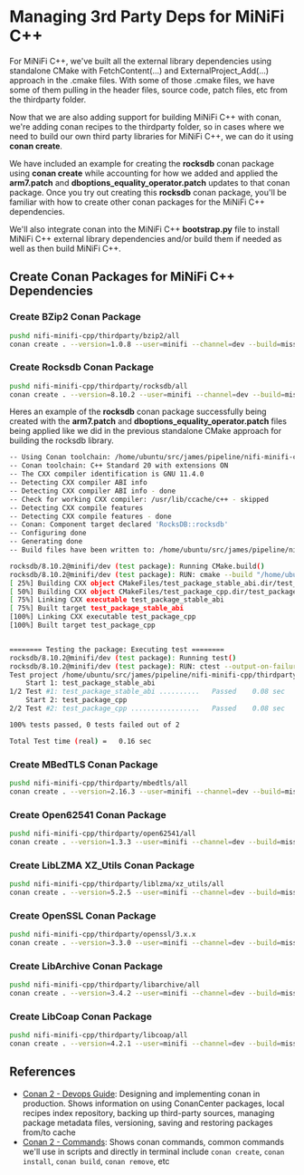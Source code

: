 # Managing 3rd Party Deps for MiNiFi C++

For MiNiFi C++, we've built all the external library dependencies using standalone CMake with FetchContent(...) and ExternalProject_Add(...) approach in the .cmake files. With some of those .cmake files, we have some of them pulling in the header files, source code, patch files, etc from the thirdparty folder. 

Now that we are also adding support for building MiNiFi C++ with conan, we're adding conan recipes to the thirdparty folder, so in cases where we need to build our own third party libraries for MiNiFi C++, we can do it using **conan create**.

We have included an example for creating the **rocksdb** conan package using **conan create** while accounting for how we added and applied the **arm7.patch** and **dboptions_equality_operator.patch** updates to that conan package. Once you try out creating this **rocksdb** conan package, you'll be familiar with how to create other conan packages for the MiNiFi C++ dependencies. 

We'll also integrate conan into the MiNiFi C++ **bootstrap.py** file to install MiNiFi C++ external library dependencies and/or build them if needed as well as then build MiNiFi C++.

## Create Conan Packages for MiNiFi C++ Dependencies

### Create BZip2 Conan Package

~~~bash
pushd nifi-minifi-cpp/thirdparty/bzip2/all
conan create . --version=1.0.8 --user=minifi --channel=dev --build=missing -pr=$HOME/src/james/pipeline/nifi-minifi-cpp/etc/build/conan/profiles/release-linux
~~~

### Create Rocksdb Conan Package

~~~bash
pushd nifi-minifi-cpp/thirdparty/rocksdb/all
conan create . --version=8.10.2 --user=minifi --channel=dev --build=missing -pr=$HOME/src/james/pipeline/nifi-minifi-cpp/etc/build/conan/profiles/release-linux
~~~

Heres an example of the **rocksdb** conan package successfully being created with the **arm7.patch** and **dboptions_equality_operator.patch** files being applied like we did in the previous standalone CMake approach for building the rocksdb library.

~~~bash
-- Using Conan toolchain: /home/ubuntu/src/james/pipeline/nifi-minifi-cpp/thirdparty/rocksdb/all/test_package/build/gcc-11-x86_64-gnu20-release/generators/conan_toolchain.cmake
-- Conan toolchain: C++ Standard 20 with extensions ON
-- The CXX compiler identification is GNU 11.4.0
-- Detecting CXX compiler ABI info
-- Detecting CXX compiler ABI info - done
-- Check for working CXX compiler: /usr/lib/ccache/c++ - skipped
-- Detecting CXX compile features
-- Detecting CXX compile features - done
-- Conan: Component target declared 'RocksDB::rocksdb'
-- Configuring done
-- Generating done
-- Build files have been written to: /home/ubuntu/src/james/pipeline/nifi-minifi-cpp/thirdparty/rocksdb/all/test_package/build/gcc-11-x86_64-gnu20-release

rocksdb/8.10.2@minifi/dev (test package): Running CMake.build()
rocksdb/8.10.2@minifi/dev (test package): RUN: cmake --build "/home/ubuntu/src/james/pipeline/nifi-minifi-cpp/thirdparty/rocksdb/all/test_package/build/gcc-11-x86_64-gnu20-release" -- -j20
[ 25%] Building CXX object CMakeFiles/test_package_stable_abi.dir/test_package_stable_abi.cpp.o
[ 50%] Building CXX object CMakeFiles/test_package_cpp.dir/test_package.cpp.o
[ 75%] Linking CXX executable test_package_stable_abi
[ 75%] Built target test_package_stable_abi
[100%] Linking CXX executable test_package_cpp
[100%] Built target test_package_cpp


======== Testing the package: Executing test ========
rocksdb/8.10.2@minifi/dev (test package): Running test()
rocksdb/8.10.2@minifi/dev (test package): RUN: ctest --output-on-failure -C Release
Test project /home/ubuntu/src/james/pipeline/nifi-minifi-cpp/thirdparty/rocksdb/all/test_package/build/gcc-11-x86_64-gnu20-release
    Start 1: test_package_stable_abi
1/2 Test #1: test_package_stable_abi ..........   Passed    0.08 sec
    Start 2: test_package_cpp
2/2 Test #2: test_package_cpp .................   Passed    0.08 sec

100% tests passed, 0 tests failed out of 2

Total Test time (real) =   0.16 sec
~~~

### Create MBedTLS Conan Package

~~~bash
pushd nifi-minifi-cpp/thirdparty/mbedtls/all
conan create . --version=2.16.3 --user=minifi --channel=dev --build=missing -pr=$HOME/src/james/pipeline/nifi-minifi-cpp/etc/build/conan/profiles/release-linux
~~~


### Create Open62541 Conan Package

~~~bash
pushd nifi-minifi-cpp/thirdparty/open62541/all
conan create . --version=1.3.3 --user=minifi --channel=dev --build=missing -pr=$HOME/src/james/pipeline/nifi-minifi-cpp/etc/build/conan/profiles/release-linux
~~~

### Create LibLZMA XZ_Utils Conan Package

~~~bash
pushd nifi-minifi-cpp/thirdparty/liblzma/xz_utils/all
conan create . --version=5.2.5 --user=minifi --channel=dev --build=missing -pr=$HOME/src/james/pipeline/nifi-minifi-cpp/etc/build/conan/profiles/release-linux
~~~


### Create OpenSSL Conan Package

~~~bash
pushd nifi-minifi-cpp/thirdparty/openssl/3.x.x
conan create . --version=3.3.0 --user=minifi --channel=dev --build=missing -pr=$HOME/src/james/pipeline/nifi-minifi-cpp/etc/build/conan/profiles/release-linux
~~~

### Create LibArchive Conan Package

~~~bash
pushd nifi-minifi-cpp/thirdparty/libarchive/all
conan create . --version=3.4.2 --user=minifi --channel=dev --build=missing -pr=$HOME/src/james/pipeline/nifi-minifi-cpp/etc/build/conan/profiles/release-linux
~~~

### Create LibCoap Conan Package

~~~bash
pushd nifi-minifi-cpp/thirdparty/libcoap/all
conan create . --version=4.2.1 --user=minifi --channel=dev --build=missing -pr=$HOME/src/james/pipeline/nifi-minifi-cpp/etc/build/conan/profiles/release-linux
~~~

## References

- [Conan 2 - Devops Guide](https://docs.conan.io/2/devops.html): Designing and implementing conan in production. Shows information on using ConanCenter packages, local recipes index repository, backing up third-party sources, managing package metadata files, versioning, saving and restoring packages from/to cache
- [Conan 2 - Commands](https://docs.conan.io/2/reference/commands.html): Shows conan commands, common commands we'll use in scripts and directly in terminal include `conan create`, `conan install`, `conan build`, `conan remove`, etc
